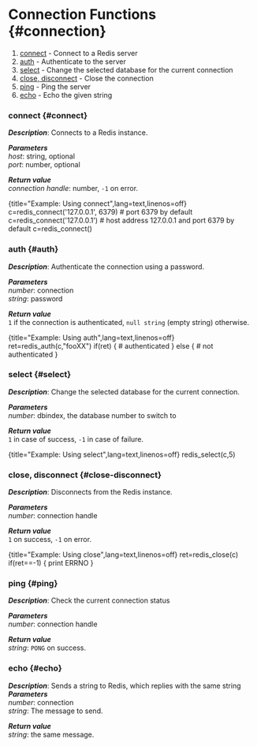# Connection Functions {#connection}

1. [connect](#connect) - Connect to a Redis server
1. [auth](#auth) - Authenticate to the server
1. [select](#select) - Change the selected database for the current connection
1. [close, disconnect](#close-disconnect) - Close the connection
1. [ping](#ping) - Ping the server
1. [echo](#echo) - Echo the given string

### connect {#connect}    
_**Description**_: Connects to a Redis instance.    

_**Parameters**_   
*host*: string, optional  
*port*: number, optional    

_**Return value**_     
*connection handle*: number, `-1` on error.

{title="Example: Using connect",lang=text,linenos=off}
    c=redis_connect('127.0.0.1', 6379)
    # port 6379 by default
    c=redis_connect('127.0.0.1')
    # host address 127.0.0.1 and port 6379 by default
    c=redis_connect()

### auth {#auth}   
_**Description**_: Authenticate the connection using a password.   

_**Parameters**_   
*number*: connection    
*string*: password    

_**Return value**_   
`1` if the connection is authenticated, `null string` (empty string) otherwise.

{title="Example: Using auth",lang=text,linenos=off}
    ret=redis_auth(c,"fooXX")
    if(ret) {
      # authenticated
    }
    else {
      # not authenticated
    }

### select {#select}
_**Description**_: Change the selected database for the current connection.  

_**Parameters**_  
*number*: dbindex, the database number to switch to

_**Return value**_    
`1` in case of success, `-1` in case of failure.

{title="Example: Using select",lang=text,linenos=off}
    redis_select(c,5)

### close, disconnect {#close-disconnect}
_**Description**_: Disconnects from the Redis instance.   

_**Parameters**_  
*number*: connection handle  

_**Return value**_   
`1` on success, `-1` on error.

{title="Example: Using close",lang=text,linenos=off}
    ret=redis_close(c)
    if(ret==-1) {
      print ERRNO
    }

### ping {#ping}
_**Description**_: Check the current connection status   

_**Parameters**_    
*number*: connection handle  

_**Return value**_  
*string*: `PONG` on success.  

### echo {#echo}
_**Description**_: Sends a string to Redis, which replies with the same string   
_**Parameters**_    
*number*: connection  
*string*: The message to send.  

_**Return value**_  
*string*: the same message.

